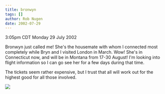 ```yaml
---
title: bronwyn
tags: []
author: Rob Nugen
date: 2002-07-29
---
```


<p class=date>3:05pm CDT Monday 29 July 2002</p>

<p>Bronwyn just called me!  She's the housemate with whom I connected
most completely while Bryn and I visited London in March.  Wow!  She's
in Connecticut now, and will be in Montana from 17-30 August!  I'm
looking into flight information so I can go see her for a few days
during that time.</p>

<p>The tickets seem rather expensive, but I trust that all will work
out for the highest good for all those involved.</p>

<p><img src="/images/rob/wL-ROB.gif"/></p>
